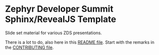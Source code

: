 # Zephyr Developer Summit Sphinx/RevealJS Template

Slide set material for various ZDS presentations.

There is a lot to do, also here in this [README file](README.md). Start with
the remarks in the [CONTRIBUTING file](CONTRIBUTING.md).
